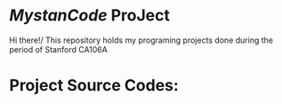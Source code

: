 # *MystanCode* ProJect
Hi there!/
This repository holds my programing projects done during the period of Stanford CA106A

# Project Source Codes:

